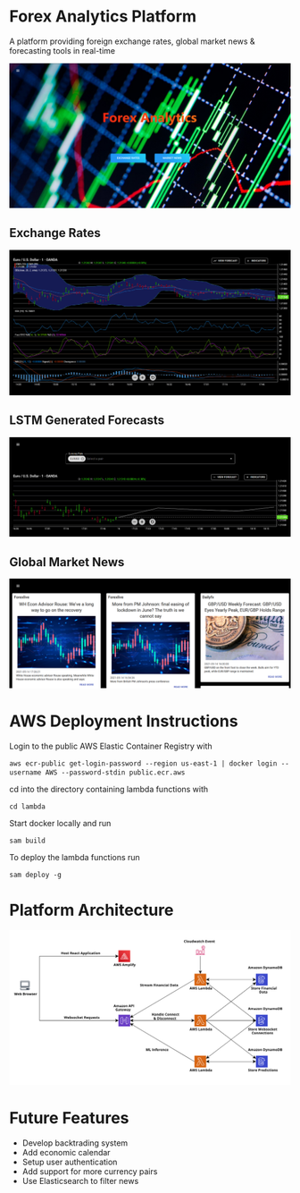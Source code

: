 # Forex Analytics Platform
A platform providing foreign exchange rates, global market news & forecasting tools in real-time

<p align="center">
  <img src="images/home_page.png">
</p>

<h2>Exchange Rates</h2>
<p align="center">
  <img src="images/exchange_rate.png">
</p>

<h2>LSTM Generated Forecasts</h2>
<p align="center">
  <img src="images/forecast.png">
</p>

<h2>Global Market News</h2>
<p align="center">
  <img src="images/news.png">
</p>

# AWS Deployment Instructions
Login to the public AWS Elastic Container Registry with
```
aws ecr-public get-login-password --region us-east-1 | docker login --username AWS --password-stdin public.ecr.aws
```

cd into the directory containing lambda functions with
```
cd lambda
```

Start docker locally and run
```
sam build
```

To deploy the lambda functions run
```
sam deploy -g
```

# Platform Architecture
<p align="center">
  <img src="images/architecture_diagram.png">
</p>

# Future Features
- Develop backtrading system
- Add economic calendar
- Setup user authentication
- Add support for more currency pairs
- Use Elasticsearch to filter news
